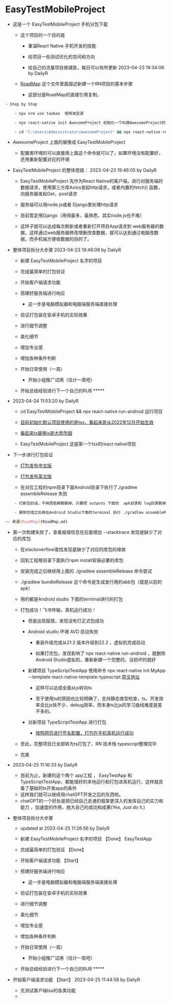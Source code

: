 # EasyTestMobileProject

- 这是一个 EasyTestMobileProject  手机分包下载

	- 这个项目的一个目的是

		- 重温React Native 手机开发的技能

		- 给项目一些测试优化的空间和方向

		- 给自己的流量项目做铺垫，每日可以有所更新 2023-04-23 19:34:06 by DailyR

	- [RoadMap](RoadMap.md) 这个文件里面描述新建一个RN项目的基本步骤

		- 这部分是RoadMap的直接引用复制，

```bash
- Step by Step

	- npx nrm use taobao  使用淘宝源

	- npx react-native init AwesomeProject 初始化一个叫做AwesomeProject的react-native脚手架项目(一般使用cmd原生，使用git-bash这种第三方容易找不到环境变量)

	- cd "C:\Users\Administrator\AwesomeProject" && npx react-native run-android    运行项目，运行个安卓虚拟机（需要提前配置好环境）
```

- AwesomeProject 上面的替换成 EasyTestMobileProject

	- 配置类环境的可以直接用上面这个命令就可以了，如果环境没有配置好，还用重新配置对应的环境

 
- EasyTestMobileProject 的整体思路：    2023-04-23 19:46:05 by DailyR

	- EasyTestMobileProject 先作为React Native的客户端，进行对服务端的数据请求，使用第三方库Axios发起http请求，或者内置的fetch() 函数，向服务器发起Get，post请求

	- 服务端可以用node.js或者 Django里处理http请求

	- 目前暂定用Django（用得最多，最熟悉，其实node.js也不难）

	- 这样子就可以达成每次刷新或者重新打开项目App请求到 web服务器的数据，这样通过web服务器修改增删改查数据，就可以达到通过电脑改数据，而手机端方便收数据的目的了。




- 整体项目拆分大步骤     2023-04-23 19:46:08 by DailyR

	- 新建 EasyTestMobileProject 名字的项目

	- 完成最简单的打包验证

	- 开始客户端请求功能

	- 搭建好服务端进行响应

		- 这一步是电脑模拟器和电脑端服务端直接处理

	- 验证打包装在安卓手机的实际效果

	- 进行细节调整

	- 美化细节

	- 增加专业感

	- 增加各种条件判断

	- 开始日常使用（一周）

		- 开始小组推广试用（估计一周吧）

	- 开始总结经验进行下一个自己的RUB *****



- 2023-04-24 11:03:20 by DailyR

	- cd EasyTestMobileProject && npx react-native run-android    运行项目

	- [目前初始化默认项目使用的是tsx，看起来是从2022年12月开始生效](https://reactnative.dev/docs/typescript#using-javascript-instead-of-typescript)
	
	- [看起来ts替换js是大势所趋](https://blog.csdn.net/shifang07/article/details/105371268/)

	- EasyTestMobileProject 这是第一个tsx的react native项目

- 下一步进行打包验证

	- [打包发布中文版](https://reactnative.cn/docs/signed-apk-android)

	- [打包发布英文版](https://reactnative.dev/docs/signed-apk-android)

	- 在对应工程的npm目录下面Android目录下执行了./gradlew assembleRelease 失败
```bash
	- 打新包的话，不用把依赖都删掉，只要把 outputs 下面的  apk目录和 log目录删掉就ok了，上一级的,就是跟outputs同级的tmp目录最好也删除掉(前置步骤要打包签名那些)

	- 删除完成之后再在Android Studio下面的terminal 执行 ./gradlew assembleRelease (Project 的Android目录下运行)（运行过程中会把虚拟机连接的node干掉，用上面的npx react-native run-android或者 yarn react-native run-android再开起来就行）

—— 来源[RoadMap](RoadMap.md)
```

- 第一次构建失败了，查看报错信息在后面增加 --stacktrace 发现是缺少了对应的库包

	- 在stackoverflow查找发现是缺少了对应的库包的缘故

	- 回到工程根目录下面执行npm install安装必要的库包

	- 安装完成之后继续用上面的 ./gradlew assembleRelease 命令尝试

	- ./gradlew bundleRelease 这个命令是生成发行用的abb包（就是以前的apk）

	- 用的都是Android studio 下面的terminal进行的打包

	- 打包成功！飞书传输，真机运行成功！

		- 但是出现报错，发现没有打正式包成功

		- Android studio 环境 AVD 启动失败

			- 重装升级完成从21.2 版本升级到22.2 ，虚拟机完成启动

			- 如果打完包，发现影响了 npx react-native run-android ，就删除Android Studio虚拟机，重新新建一个完整的，没损坏的就好

		- 新建项目 TypeScriptTestApp 使用命令 npx react-native init MyApp --template react-native-template-typescript
		[原文地址](https://reactnative.cn/docs/typescript)

			- 这样可以达成全面从js转向ts

			- 至于使用ts的原因也比较明确了，支持静态类型检查，ts，开发效率会比js快不少，debug效率，而本身ts比js的学习曲线难度是差不多的。

		- 对新项目 TypeScriptTestApp 进行打包

			- [按照网页进行签名配置，打包在手机真机运行成功](https://reactnative.cn/docs/signed-apk-android)


	- 至此，完整项目已全部转为ts打包了，RN 技术栈 typescript整理完毕

	- 完美

- 2023-04-25 11:16:33 by DailyR

	- 目前为止，新建的这个两个 app工程 ， EasyTestApp 和 TypeScriptTestApp，都能很好的本地运行和打包进真机运行，这样就具备了基础的ts开发app的条件
	- 这样我们就可以继续用chatGPT开发之后的东西啦。
	-  chatGPT的一个好处是把已经自己走通的框架更深入的发挥自己的实力和能力 ，加速度的作用，放大自己的成功和成果(Yes, Just do it.)


- 整体项目拆分大步骤     

	- updated at 2023-04-25 11:26:56 by DailyR

	- 新建 EasyTestMobileProject 名字的项目 【Done】 EasyTestApp

	- 完成最简单的打包验证 【Done】

	- 开始客户端请求功能  【Start】

	- 搭建好服务端进行响应 

		- 这一步是电脑模拟器和电脑端服务端直接处理

	- 验证打包装在安卓手机的实际效果

	- 进行细节调整

	- 美化细节

	- 增加专业感

	- 增加各种条件判断

	- 开始日常使用（一周）

		- 开始小组推广试用（估计一周吧）

	- 开始总结经验进行下一个自己的RUB *****

- 开始客户端请求功能  【Start】 2023-04-25 11:44:58 by DailyR

	- 先测试客户端tsx的各类功能
	- 
